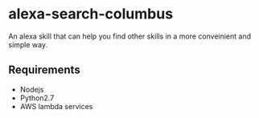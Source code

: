 # alexa-search-columbus
An alexa skill that can help you find other skills in a more conveinient and simple way. 

## Requirements
* Nodejs
* Python2.7
* AWS lambda services

